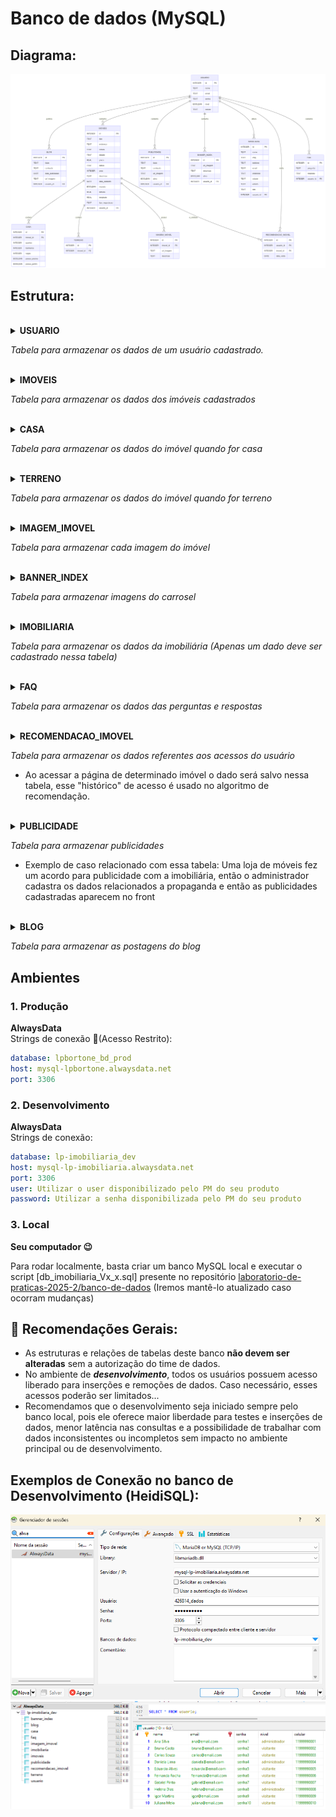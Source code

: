 # Banco de dados (MySQL)

## Diagrama:
![imagem do diagrama](imgs/bd/imoveis_diagrama.mmd.png)

## Estrutura:

<br> 
<details>
<summary><strong>USUARIO</strong></summary>

| Nome da Coluna | Tipo de Dado                      | Descrição                          |
| -------------- | --------------------------------- | ---------------------------------- |
| id             | INT(11)                           | Identificador único do usuário     |
| nome           | VARCHAR(100)                      | Nome completo do usuário           |
| email          | VARCHAR(100)                      | E-mail do usuário (deve ser único) |
| senha          | VARCHAR(255)                      | Senha criptografada                |
| nivel          | TINYINT(1)                        | Nível de acesso do usuário, 0 = administrador, 1 = visitante         |
| celular        | VARCHAR(20)                       | Número de celular do usuário       |

</details>

*Tabela para armazenar os dados de um usuário cadastrado.*


<br> 
<details>
<summary><strong>IMOVEIS</strong></summary>

| Nome da Coluna | Tipo de Dado       | Descrição                                |
|---------------|--------------------|-------------------------------------------|
| id            | INT(11)           | Identificador único do imóvel            |
| tipo          | VARCHAR(50)       | Tipo do imóvel (ex.: casa, apartamento)  |
| endereco      | VARCHAR(255)      | Endereço do imóvel (ex: Número, rua, bairro) |
| cidade        | VARCHAR(100)      | Cidade onde o imóvel está localizado     |
| estado        | VARCHAR(2)        | Sigla do estado                          |
| preco         | DECIMAL(12,2)     | Preço do imóvel                          |
| status        | VARCHAR(20)       | Status do imóvel (disponivel, indisponivel), esse campo pode ser usado para lógica de mostrar ou não o imóvel no site/mapa |
| area          | INT(11)           | Área do imóvel em m²                     |
| descricao     | TEXT              | Descrição do imóvel                      |
| data_cadastro | DATE              | Data de cadastro do imóvel               |
| murado        | TINYINT(1)        | Indica se o imóvel é murado (0 = não, 1 = sim)    |
| latitude      | DECIMAL(10,7)     | Latitude da localização                  |
| longitude     | DECIMAL(10,7)     | Longitude da localização                 |
| usuario_id    | INT(11)           | ID do usuário que cadastrou o imóvel (Apenas administradores cadastram imóveis)    |
| tipo_negociacao   | ENUM('venda', 'aluguel') | Tipo de proposta do imóvel (Está disponível para venda ou aluguel) - Em caso de um imóvel ser oferecido como ambas opções deve-se cadastrar duas vezes e conectá-lo com a mesma tabela de casa ou de terreno |

</details>

*Tabela para armazenar os dados dos imóveis cadastrados*

<br> 
<details>
<summary><strong>CASA</strong></summary>

| Nome da Coluna   | Tipo de Dado   | Descrição                                |
|-----------------|----------------|-------------------------------------------|
| id              | INT(11)       | Identificador único da casa              |
| imovel_id       | INT(11)       | ID do imóvel relacionado                 |
| quartos         | INT(11)       | Número de quartos                        |
| banheiros       | INT(11)       | Número de banheiros                      |
| vagas           | INT(11)       | Número de vagas de garagem               |
| possui_piscina  | TINYINT(1)    | Indica se a casa possui piscina (0 = não, 1 = sim)|
| possui_jardim   | TINYINT(1)    | Indica se a casa possui jardim (0 = não, 1 = sim) |

</details>

*Tabela para armazenar os dados do imóvel quando for casa*


<br> 
<details>
<summary><strong>TERRENO</strong></summary>

| Nome da Coluna | Tipo de Dado | Descrição                           |
|----------------|--------------|-------------------------------------|
| id             | INT(11)      | Identificador único do terreno      |
| imovel_id      | INT(11)      | ID do imóvel relacionado            |

</details>

*Tabela para armazenar os dados do imóvel quando for terreno*


<br> 
<details>
<summary><strong>IMAGEM_IMOVEL</strong></summary>

| Nome da Coluna | Tipo de Dado   | Descrição                           |
|----------------|----------------|-------------------------------------|
| id             | INT(11)        | Identificador único da imagem       |
| imovel_id      | INT(11)        | ID do imóvel relacionado            |
| url_imagem     | VARCHAR(255)   | Nome da Imagem + extensão (ex: 7ac66c0f1484d64.png) - Deve-se usar um algoritmo de hash (ex: MD5) para garantir que os nomes de imagens não sejam iguais no momento de salvar - As imagens serão guardadas em um mesmo diretório, o banco só guarda o nome único hasheado e o caminho padrão ficará definido no back-end |
| descricao      | VARCHAR(255)   | Descrição da imagem                 |

</details>

*Tabela para armazenar cada imagem do imóvel*


<br> 
<details>
<summary><strong>BANNER_INDEX</strong></summary>

| Nome da Coluna | Tipo de Dado    | Descrição                          |
|----------------|----------------|-------------------------------------|
| id             | INT(11)        | Identificador único                 |
| url_imagem     | VARCHAR(255)   | Nome da Imagem + extensão (ex: 7ac66c0f1484d64.png) - Deve-se usar um algoritmo de hash (ex: MD5) para garantir que os nomes de imagens não sejam iguais no momento de salvar - As imagens serão guardadas em um mesmo diretório, o banco só guarda o nome único hasheado e o caminho padrão ficará definido no back-end                       |
| descricao      | VARCHAR(255)   | Descrição                           |
| usuario_id     | INT(11)        | ID do usuário que cadastrou o banner (Apenas administradores podem cadastrar)|
| ativo          | TINYINT(1)     | Indica se o banner deve aparecer ou não no carrossel (1 = sim) |

</details>

*Tabela para armazenar imagens do carrosel*


<br> 
<details>
<summary><strong>IMOBILIARIA</strong></summary>

| Nome da Coluna | Tipo de Dado    | Descrição                             |
|----------------|----------------|---------------------------------------|
| id             | INT(11)        | Identificador único                   |
| nome           | VARCHAR(100)   | Nome da imobiliária                   |
| cnpj           | VARCHAR(20)    | CNPJ da imobiliária                   |
| telefone       | VARCHAR(20)    | Telefone de contato                   |
| email          | VARCHAR(100)   | E-mail de contato                     |
| endereco       | VARCHAR(255)   | Endereço                              |
| cidade         | VARCHAR(100)   | Cidade                                |
| estado         | VARCHAR(2)     | Estado (sigla)                        |
| site           | VARCHAR(100)   | Url do Website da imobiliária         |
| usuario_id     | INT(11)        | ID do usuário responsável (Apenas usuário do tipo administrador pode alterar)             |


</details>

*Tabela para armazenar os dados da imobiliária (Apenas um dado deve ser cadastrado nessa tabela)*


<br> 
<details>
<summary><strong>FAQ</strong></summary>

| Nome da Coluna | Tipo de Dado | Descrição                           |
|----------------|--------------|-------------------------------------|
| id             | INT(11)      | Identificador único da pergunta     |
| pergunta       | TEXT         | Dúvida comum                        |
| resposta       | TEXT         | Resposta do questionamento          |
| usuario_id     | INT(11)      | ID do usuário Responsável (Apenas Administradores podem cadastrar as perguntas e respostas)  |

</details>

*Tabela para armazenar os dados das perguntas e respostas*


<br> 
<details>
<summary><strong>RECOMENDACAO_IMOVEL</strong></summary>

| Nome da Coluna | Tipo de Dado | Descrição                           |
|----------------|--------------|-------------------------------------|
| id             | INT(11)      | Identificador único da recomendação |
| usuario_id     | INT(11)      | ID do usuário que recebeu a recomendação |
| imovel_id      | INT(11)      | ID do imóvel recomendado            |
| data_visita    | DATE         | Data prevista ou realizada da visita|

</details>

*Tabela para armazenar os dados referentes aos acessos do usuário*
- Ao acessar a página de determinado imóvel o dado será salvo nessa tabela, esse "histórico" de acesso é usado no algoritmo de recomendação.

<br> 
<details>
<summary><strong>PUBLICIDADE</strong></summary>

| Nome da Coluna | Tipo de Dado  | Descrição                           |
|----------------|---------------|-------------------------------------|
| id             | INT(11)       | Identificador único da publicidade  |
| titulo         | VARCHAR(100)  | Título da publicidade               |
| conteudo       | TEXT          | Conteúdo da publicidade             |
| url_imagem     | VARCHAR(255)  | Nome da Imagem + extensão (ex: 7ac66c0f1484d64.png) - Deve-se usar um algoritmo de hash (ex: MD5) para garantir que os nomes de imagens não sejam iguais no momento de salvar - As imagens serão guardadas em um mesmo diretório, o banco só guarda o nome único hasheado e o caminho padrão ficará definido no back-end |
| usuario_id     | INT(11)       | ID do usuário que cadastrou a publicidade |

</details>

*Tabela para armazenar publicidades*
- Exemplo de caso relacionado com essa tabela: Uma loja de móveis fez um acordo para publicidade com a imobiliária, então o administrador cadastra os dados relacionados a propaganda e então as publicidades cadastradas aparecem no front


<br> 
<details>
<summary><strong>BLOG</strong></summary>

| Nome da Coluna    | Tipo de Dado   | Descrição                              |
|------------------|----------------|-------------------------------------    |
| id               | INT(11)       | Identificador único do post              |
| titulo           | VARCHAR(100)  | Título do post                           |
| conteudo         | TEXT          | Conteúdo do post                         |
| data_publicacao  | DATE          | Data de publicação do post               |
| url_imagem       | VARCHAR(255)  | Nome da Imagem associada ao post + extensão (ex: 7ac66c0f1484d64.png) - Apenas uma imagem para cada post no blog! - Deve-se usar um algoritmo de hash (ex: MD5) para garantir que os nomes de imagens não sejam iguais no momento de salvar - As imagens serão guardadas em um mesmo diretório, o banco só guarda o nome único hasheado e o caminho padrão ficará definido no back-end          |
| usuario_id       | INT(11)       | ID do usuário que publicou a postagem    |

</details>

*Tabela para armazenar as postagens do blog*

##  Ambientes

### 1. Produção
**AlwaysData**<br>
Strings de conexão 🚨(Acesso Restrito):
```yaml
database: lpbortone_bd_prod
host: mysql-lpbortone.alwaysdata.net
port: 3306
```

### 2. Desenvolvimento
**AlwaysData**<br>
Strings de conexão:
```yaml
database: lp-imobiliaria_dev
host: mysql-lp-imobiliaria.alwaysdata.net
port: 3306
user: Utilizar o user disponibilizado pelo PM do seu produto
password: Utilizar a senha disponibilizada pelo PM do seu produto
```

### 3. Local
**Seu computador 😉**<br>

Para rodar localmente, basta criar um banco MySQL local e executar o script
[db_imobiliaria_Vx_x.sql] presente no repositório [laboratorio-de-praticas-2025-2/banco-de-dados](https://github.com/laboratorio-de-praticas-2025-2/banco-de-dados)
(Iremos mantê-lo atualizado caso ocorram mudanças)

## 📝 Recomendações Gerais:
- As estruturas e relações de tabelas deste banco **não devem ser alteradas** sem a autorização do time de dados.
- No ambiente de <i><b>desenvolvimento</b></i>, todos os usuários possuem acesso liberado para inserções e remoções de dados. Caso necessário, esses acessos poderão ser limitados...
- Recomendamos que o desenvolvimento seja iniciado sempre pelo banco local, pois ele oferece maior liberdade para testes e inserções de dados, menor latência nas consultas e a possibilidade de trabalhar com dados inconsistentes ou incompletos sem impacto no ambiente principal ou de desenvolvimento.

## Exemplos de Conexão no banco de Desenvolvimento (HeidiSQL):
![alt text](imgs/bd/exemplo-conexao.png)
![alt text](imgs/bd/exemplo-select.png)